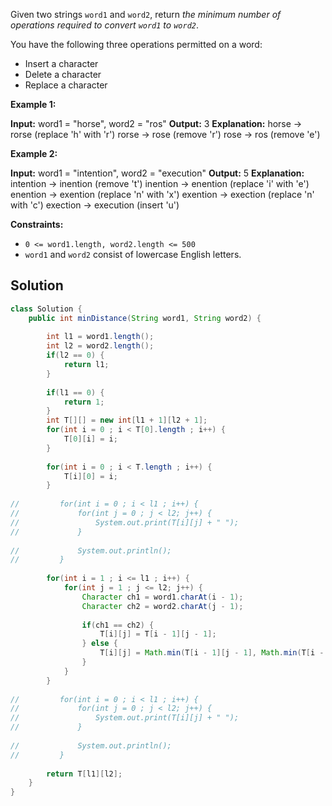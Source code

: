 Given two strings `word1` and `word2`, return _the minimum number of operations required to convert `word1` to `word2`_.

You have the following three operations permitted on a word:

- Insert a character
- Delete a character
- Replace a character

**Example 1:**

**Input:** word1 = "horse", word2 = "ros"
**Output:** 3
**Explanation:** 
horse -> rorse (replace 'h' with 'r')
rorse -> rose (remove 'r')
rose -> ros (remove 'e')

**Example 2:**

**Input:** word1 = "intention", word2 = "execution"
**Output:** 5
**Explanation:** 
intention -> inention (remove 't')
inention -> enention (replace 'i' with 'e')
enention -> exention (replace 'n' with 'x')
exention -> exection (replace 'n' with 'c')
exection -> execution (insert 'u')

**Constraints:**

- `0 <= word1.length, word2.length <= 500`
- `word1` and `word2` consist of lowercase English letters.

## Solution

```java
class Solution {
    public int minDistance(String word1, String word2) {
        
        int l1 = word1.length();
        int l2 = word2.length();
        if(l2 == 0) {
            return l1;
        }
        
        if(l1 == 0) {
            return 1;
        }
        int T[][] = new int[l1 + 1][l2 + 1];
        for(int i = 0 ; i < T[0].length ; i++) {
            T[0][i] = i;
        }
        
        for(int i = 0 ; i < T.length ; i++) {
            T[i][0] = i;
        }
        
//         for(int i = 0 ; i < l1 ; i++) {
//             for(int j = 0 ; j < l2; j++) {
//                 System.out.print(T[i][j] + " ");
//             }
            
//             System.out.println();
//         }
        
        for(int i = 1 ; i <= l1 ; i++) {
            for(int j = 1 ; j <= l2; j++) {
                Character ch1 = word1.charAt(i - 1);
                Character ch2 = word2.charAt(j - 1);
                
                if(ch1 == ch2) {
                    T[i][j] = T[i - 1][j - 1];
                } else {
                    T[i][j] = Math.min(T[i - 1][j - 1], Math.min(T[i - 1] [j], T[i][j - 1])) + 1;
                }
            }
        }
        
//         for(int i = 0 ; i < l1 ; i++) {
//             for(int j = 0 ; j < l2; j++) {
//                 System.out.print(T[i][j] + " ");
//             }
            
//             System.out.println();
//         }
        
        return T[l1][l2];
    }
}
```